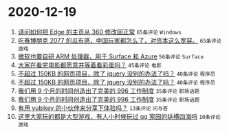 # 2020-12-19

1. [请问如何把 Edge 的主页从 360 修改回正常](https://www.v2ex.com/t/736961) ``65条评论`` ``Windows``
1. [吃赛博朋克 2077 的瓜有感，中国玩家都怎么了，对资本这么宽容。](https://www.v2ex.com/t/736999) ``65条评论`` ``游戏``
1. [微软也要自研 ARM 处理器，用于 Surface 和 Azure](https://www.v2ex.com/t/736954) ``56条评论`` ``Surface``
1. [大家在看完电影都愿意并等着看彩蛋吗？](https://www.v2ex.com/t/736956) ``45条评论`` ``电影``
1. [不超过 150KB 的网页项目，除了 jquery 没别的办法了吗？](https://www.v2ex.com/t/737048) ``40条评论`` ``程序员``
1. [不超过 150KB 的网页项目，除了 jquery 没别的办法了吗？](https://www.v2ex.com/t/737048) ``40条评论`` ``程序员``
1. [我们用 9 个月的时间创造出了完美的 996 工作制度](https://www.v2ex.com/t/737054) ``35条评论`` ``职场话题``
1. [我们用 9 个月的时间创造出了完美的 996 工作制度](https://www.v2ex.com/t/737054) ``35条评论`` ``职场话题``
1. [有用 yubikey 的小伙伴来分享下体验吗？](https://www.v2ex.com/t/737030) ``13条评论`` ``问与答``
1. [这里大家玩的都是大型游戏，有人小时候玩过 qq 家园的纵横四海吗](https://www.v2ex.com/t/737039) ``10条评论`` ``游戏``
